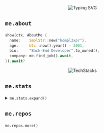 <div align="center">
<img src="https://readme-typing-svg.demolab.com?font=Noto+Sans+TC&weight=900&size=60&duration=2000&pause=0000&color=A7A301&vCenter=true&multiline=true&width=600&height=240&lines=%E6%88%91%E9%A3%BC%E4%BA%86%E9%9A%BB%E7%8B%97%E5%9B%9D%E5%8F%AB%E4%BD%9C;%E3%82%88%E3%81%9E%E3%82%89%E3%80%82%E4%BC%8A%E6%9C%83%E5%A5%BD%E6%83%9C%EF%BC%8C;%E6%81%81%E5%8F%AF%E4%BB%A5%E6%91%B8%E4%B8%8B%E4%BC%8A%E4%BA%93%E9%A0%AD%E3%80%82" alt="Typing SVG" />
</div>

## `me.about`
```rust
show(ctx, AboutMe {
  name:    SmolStr::new("kompl3xpr"),
  age:     Utc::now().year() - 2001,
  bio:     "Back-End Developer".to_owned(),
  company: me.find_job().await,
}).await?
```

<div align="center">

![TechStacks](https://skillicons.dev/icons?i=rust,cpp,qt,python,ts,kotlin,go,neovim,postgresql,arch,docker,nginx)

</div>

## `me.stats`
<details>
<summary><code>me.stats.expand()</code></summary>
<table width=100% border="0" cellspacing="0" cellpadding="0">
    <tr></tr>
    <tr>
        <td>
            <img width=100% height=100% src="https://github-readme-stats.vercel.app/api?username=kompl3xpr&theme=react&hide_border=true" />
        </td>
        <td>
            <img width=100% height=100% src="https://github-readme-stats.vercel.app/api/top-langs?username=kompl3xpr&layout=donut&langs_count=8&theme=react&hide_border=true" />
        </td>
    </tr>
    <tr></tr>
    <tr>
        <td colspan="2">
            <img width=100% src="https://github-readme-activity-graph.vercel.app/graph?username=kompl3xpr&theme=react-dark&bg_color=20232a&hide_border=true"/>
        </td>
    </tr>
</table>

![svg](profile-3d-contrib/profile-night-rainbow.svg)
</details>

## `me.repos`

<!-- <br>
<div align="center">
<div align="center">
  <a href="https://github.com/kompl3xpr/run_ruby_bot" title="run_ruby_bot">
    <img height="115" width="427" src="https://github-readme-stats.vercel.app/api/pin/?username=kompl3xpr&repo=run_ruby_bot&theme=react&border_color=61dafb&border_radius=10">
  </a>
  <a href="https://github.com/kompl3xpr/wmonitor" title="Data Structures">
    <img height="115" width="427" src="https://github-readme-stats.vercel.app/api/pin/?username=kompl3xpr&repo=wmonitor&theme=react&border_color=61dafb&border_radius=10">
  </a>
</div>
</div>
<br> -->

<a href="https://github.com/kompl3xpr?tab=repositories" style="text-decoration: none;"><code>me.repos.more()</code></a>
